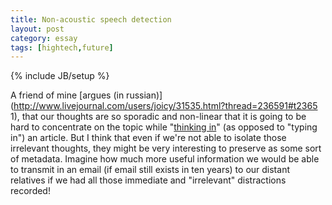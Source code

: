 ```yaml
---
title: Non-acoustic speech detection
layout: post
category: essay
tags: [hightech,future]
---
```

{% include JB/setup %}

A friend of mine [argues (in russian)](http://www.livejournal.com/users/joicy/31535.html?thread=236591#t2365 1), that our thoughts are so sporadic and non-linear that it is going to be hard to concentrate on the topic while "[thinking in](http://www.newscientist.com/article.ns?id=dn7247)" (as opposed to "typing in") an article. But I think that even if we're not able to isolate those irrelevant thoughts, they might be very interesting to preserve as some sort of metadata. Imagine how much more useful information we would be able to transmit in an email (if email still exists in ten years) to our distant relatives if we had all those immediate and "irrelevant" distractions recorded!
